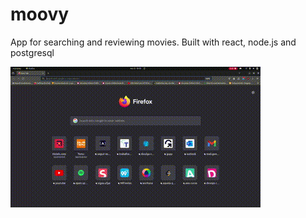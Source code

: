 # moovy

App for searching and reviewing movies. Built with react, node.js and postgresql

![](https://github.com/gabriel-ferreira-da-silva/moovy/blob/main/doc/moovy.gif?raw=true)